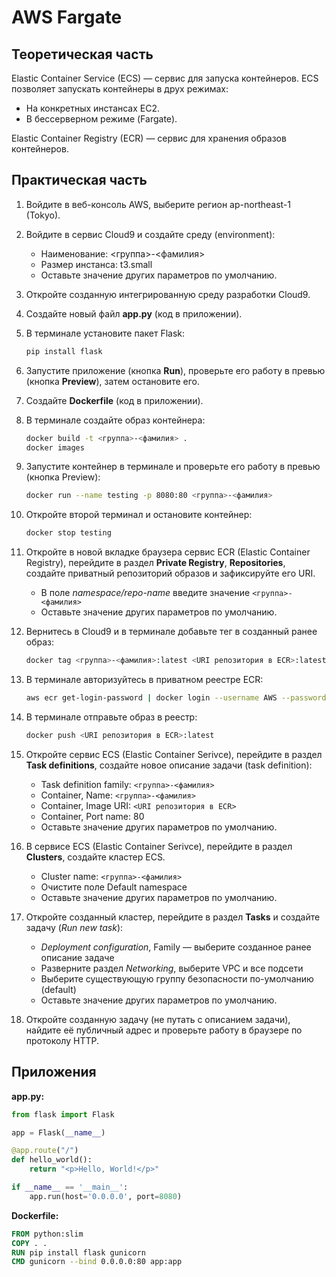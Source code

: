 # AWS Fargate

## Теоретическая часть

Elastic Container Service (ECS) — сервис для запуска контейнеров. ECS позволяет запускать контейнеры в друх режимах:
* На конкретных инстансах EC2.
* В бессерверном режиме (Fargate).

Elastic Container Registry (ECR) — сервис для хранения образов контейнеров.

## Практическая часть

1. Войдите в веб-консоль AWS, выберите регион ap-northeast-1 (Tokyo).

2. Войдите в сервис Cloud9 и создайте среду (environment):

    * Наименование: <группа>-<фамилия>
    * Размер инстанса: t3.small
    * Оставьте значение других параметров по умолчанию.

3. Откройте созданную интегрированную среду разработки Cloud9.

4. Создайте новый файл **app.py** (код в приложении).

5. В терминале установите пакет Flask:

    ```bash
    pip install flask
    ```

6. Запустите приложение (кнопка **Run**), проверьте его работу в превью (кнопка **Preview**), затем остановите его.

7. Создайте **Dockerfile** (код в приложении).

8. В терминале создайте образ контейнера:

    ```bash
    docker build -t <группа>-<фамилия> .
    docker images
    ```

9. Запустите контейнер в терминале и проверьте его работу в превью (кнопка Preview):

    ```bash
    docker run --name testing -p 8080:80 <группа>-<фамилия>
    ```

10. Откройте второй терминал и остановите контейнер:

    ```bash
    docker stop testing
    ```

11. Откройте в новой вкладке браузера сервис ECR (Elastic Container Registry), перейдите в раздел **Private Registry**, **Repositories**, создайте приватный репозиторий образов и зафиксируйте его URI.

    * В поле *namespace/repo-name* введите значение `<группа>-<фамилия>`
    * Оставьте значение других параметров по умолчанию.

12. Вернитесь в Cloud9 и в терминале добавьте тег в созданный ранее образ:

    ```bash
    docker tag <группа>-<фамилия>:latest <URI репозитория в ECR>:latest
    ```

13. В терминале авторизуйтесь в приватном реестре ECR:

    ```bash
    aws ecr get-login-password | docker login --username AWS --password-stdin 496008581975.dkr.ecr.ap-northeast-1.amazonaws.com
    ```

14. В терминале отправьте образ в реестр:

    ```bash
    docker push <URI репозитория в ECR>:latest
    ```

15. Откройте сервис ECS (Elastic Container Serivce), перейдите в раздел **Task definitions**, создайте новое описание задачи (task definition):

    * Task definition family: `<группа>-<фамилия>`
    * Container, Name: `<группа>-<фамилия>`
    * Container, Image URI: `<URI репозитория в ECR>`
    * Container, Port name: 80
    * Оставьте значение других параметров по умолчанию.

16. В сервисе ECS (Elastic Container Serivce), перейдите в раздел **Clusters**, создайте кластер ECS.

    * Cluster name: `<группа>-<фамилия>`
    * Очистите поле Default namespace
    * Оставьте значение других параметров по умолчанию.

17. Откройте созданный кластер, перейдите в раздел **Tasks** и создайте задачу (*Run new task*):

    * *Deployment configuration*, Family — выберите созданное ранее описание задаче
    * Разверните раздел *Networking*, выберите VPC и все подсети
    * Выберите существующую группу безопасности по-умолчанию (default)
    * Оставьте значение других параметров по умолчанию.

18. Откройте созданную задачу (не путать с описанием задачи), найдите её публичный адрес и проверьте работу в браузере по протоколу HTTP.

## Приложения

**app.py:**
```python
from flask import Flask

app = Flask(__name__)

@app.route("/")
def hello_world():
    return "<p>Hello, World!</p>"

if __name__ == '__main__':
    app.run(host='0.0.0.0', port=8080)
```

**Dockerfile:**
```Dockerfile
FROM python:slim
COPY . .
RUN pip install flask gunicorn
CMD gunicorn --bind 0.0.0.0:80 app:app
```
